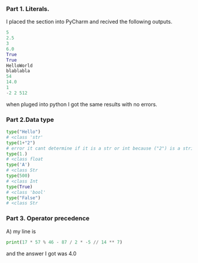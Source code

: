 ### Part 1. Literals. 
I placed the section into PyCharm and recived the following outputs. 
```python
5
2.5
3
6.0
True
True
HelloWorld
blablabla
54
14.0
1
-2 2 512
```
when pluged into python I got the same results with no errors.
 
### Part 2.Data type
```python
type("Hello")
# <class 'str'
type(1+"2")
# error it cant determine if it is a str or int because ("2") is a string not an int the correct format is (1+2) which gives you int
type(1.)
# <class float 
type('A')
# <class Str
type(500)
# <class Int
type(True)
# <class 'bool'
type("False")
# <class Str
```
### Part 3. Operator precedence
A) my line is 
```python
print(17 * 57 % 46 - 87 / 2 * -5 // 14 ** 7)
```
and the answer I got was 4.0
